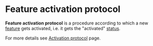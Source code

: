 # Feature activation protocol

**Feature activation protocol** is a procedure according to which a new [feature](/waves-node/features/feature.md) gets activated, i.e. it gets the "activated" [status](/waves-node/features/feature.md).

For more details see [Activation protocol](/blockchain/waves-protocol/activation-protocol.md) page.
